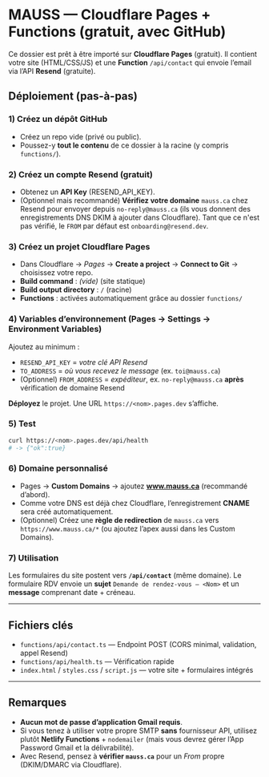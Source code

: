 # MAUSS — Cloudflare Pages + Functions (gratuit, avec GitHub)

Ce dossier est prêt à être importé sur **Cloudflare Pages** (gratuit).
Il contient votre site (HTML/CSS/JS) et une **Function** `/api/contact` qui envoie l’email via l’API **Resend** (gratuite).

## Déploiement (pas-à-pas)

### 1) Créez un dépôt GitHub
- Créez un repo vide (privé ou public).
- Poussez-y **tout le contenu** de ce dossier à la racine (y compris `functions/`).

### 2) Créez un compte Resend (gratuit)
- Obtenez un **API Key** (RESEND_API_KEY).
- (Optionnel mais recommandé) **Vérifiez votre domaine** `mauss.ca` chez Resend pour envoyer depuis `no-reply@mauss.ca` (ils vous donnent des enregistrements DNS DKIM à ajouter dans Cloudflare).
  Tant que ce n'est pas vérifié, le `FROM` par défaut est `onboarding@resend.dev`.

### 3) Créez un projet **Cloudflare Pages**
- Dans Cloudflare → *Pages* → **Create a project** → **Connect to Git** → choisissez votre repo.
- **Build command** : *(vide)* (site statique)
- **Build output directory** : `/` (racine)
- **Functions** : activées automatiquement grâce au dossier `functions/`

### 4) Variables d’environnement (Pages → Settings → Environment Variables)
Ajoutez au minimum :
- `RESEND_API_KEY` = *votre clé API Resend*
- `TO_ADDRESS` = *où vous recevez le message* (ex. `toi@mauss.ca`)
- (Optionnel) `FROM_ADDRESS` = *expéditeur*, ex. `no-reply@mauss.ca` **après** vérification de domaine Resend

**Déployez** le projet. Une URL `https://<nom>.pages.dev` s’affiche.

### 5) Test
```bash
curl https://<nom>.pages.dev/api/health
# -> {"ok":true}
```

### 6) Domaine personnalisé
- Pages → **Custom Domains** → ajoutez **www.mauss.ca** (recommandé d’abord).
- Comme votre DNS est déjà chez Cloudflare, l’enregistrement **CNAME** sera créé automatiquement.
- (Optionnel) Créez une **règle de redirection** de `mauss.ca` vers `https://www.mauss.ca/*` (ou ajoutez l’apex aussi dans les Custom Domains).

### 7) Utilisation
Les formulaires du site postent vers **`/api/contact`** (même domaine).
Le formulaire RDV envoie un **sujet** `Demande de rendez-vous – <Nom>` et un **message** comprenant date + créneau.

---

## Fichiers clés
- `functions/api/contact.ts` — Endpoint POST (CORS minimal, validation, appel Resend)
- `functions/api/health.ts` — Vérification rapide
- `index.html` / `styles.css` / `script.js` — votre site + formulaires intégrés

---

## Remarques
- **Aucun mot de passe d’application Gmail requis**.
- Si vous tenez à utiliser votre propre SMTP **sans** fournisseur API, utilisez plutôt **Netlify Functions** + `nodemailer` (mais vous devrez gérer l’App Password Gmail et la délivrabilité).
- Avec Resend, pensez à **vérifier `mauss.ca`** pour un *From* propre (DKIM/DMARC via Cloudflare).
